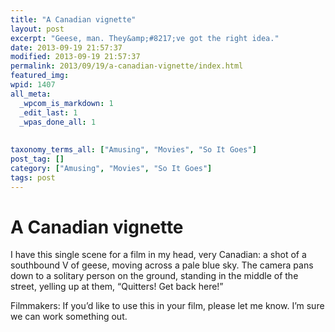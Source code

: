 ```yaml
---
title: "A Canadian vignette"
layout: post
excerpt: "Geese, man. They&amp;#8217;ve got the right idea."
date: 2013-09-19 21:57:37
modified: 2013-09-19 21:57:37
permalink: 2013/09/19/a-canadian-vignette/index.html
featured_img: 
wpid: 1407
all_meta: 
  _wpcom_is_markdown: 1
  _edit_last: 1
  _wpas_done_all: 1
  
  
taxonomy_terms_all: ["Amusing", "Movies", "So It Goes"]
post_tag: []
category: ["Amusing", "Movies", "So It Goes"]
tags: post
---
```


# A Canadian vignette

I have this single scene for a film in my head, very Canadian: a shot of a southbound V of geese, moving across a pale blue sky. The camera pans down to a solitary person on the ground, standing in the middle of the street, yelling up at them, “Quitters! Get back here!”

Filmmakers: If you’d like to use this in your film, please let me know. I’m sure we can work something out.